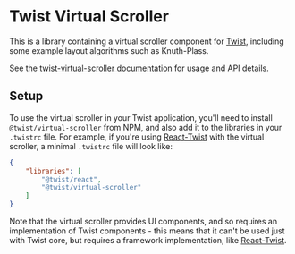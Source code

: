 # Twist Virtual Scroller

This is a library containing a virtual scroller component for [Twist](https://github.com/adobe/twist), including some example layout algorithms such as Knuth-Plass.

See the [twist-virtual-scroller documentation](docs/index.md) for usage and API details.

## Setup

To use the virtual scroller in your Twist application, you'll need to install `@twist/virtual-scroller` from NPM, and also add it to the libraries in your `.twistrc` file. For example, if you're using [React-Twist](https://github.com/adobe/react-twist) with the virtual scroller, a minimal `.twistrc` file will look like:

```json
{
    "libraries": [
        "@twist/react",
        "@twist/virtual-scroller"
    ]
}
```

Note that the virtual scroller provides UI components, and so requires an implementation of Twist components - this means that it can't be used just with Twist core, but requires a framework implementation, like [React-Twist](https://github.com/adobe/react-twist).
